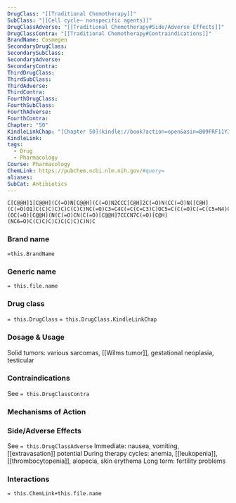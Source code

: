 ```yaml
---
DrugClass: "[[Traditional Chemotherapy]]"
SubClass: "[[Cell cycle– nonspecific agents]]"
DrugClassAdverse: "[[Traditional Chemotherapy#Side/Adverse Effects]]"
DrugClassContra: "[[Traditional Chemotherapy#Contraindications]]"
BrandName: Cosmegen
SecondaryDrugClass: 
SecondarySubClass: 
SecondaryAdverse: 
SecondaryContra: 
ThirdDrugClass: 
ThirdSubClass: 
ThirdAdverse: 
ThirdContra: 
FourthDrugClass: 
FourthSubClass: 
FourthAdverse: 
FourthContra: 
Chapter: "50"
KindleLinkChap: "[Chapter 50](kindle://book?action=open&asin=B09FRF11YJ&location=29267)"
KindleLink: 
tags:
  - Drug
  - Pharmacology
Course: Pharmacology
ChemLink: https://pubchem.ncbi.nlm.nih.gov/#query=
aliases: 
SubCat: Antibiotics
---
```

```smiles
C[C@@H]1[C@@H](C(=O)N[C@@H](C(=O)N2CCC[C@H]2C(=O)N(CC(=O)N([C@H](C(=O)O1)C(C)C)C)C)C(C)C)NC(=O)C3=C4C(=C(C=C3)C)OC5=C(C(=O)C(=C(C5=N4)C(=O)N[C@H]6[C@H](OC(=O)[C@@H](N(C(=O)CN(C(=O)[C@@H]7CCCN7C(=O)[C@H](NC6=O)C(C)C)C)C)C(C)C)C)N)C
```

### Brand name
`=this.BrandName`

### Generic name
`= this.file.name`

### Drug class 
`= this.DrugClass`
	`= this.DrugClass.KindleLinkChap`

### Dosage & Usage
Solid tumors: various sarcomas, [[Wilms tumor]], gestational neoplasia, testicular 


### Contraindications
See `= this.DrugClassContra`

### Mechanisms of Action


### Side/Adverse Effects
See `= this.DrugClassAdverse`
Immediate: nausea, vomiting, [[extravasation]] potential 
During therapy cycles: anemia, [[leukopenia]], [[thrombocytopenia]], alopecia, skin erythema 
Long term: fertility problems

### Interactions

`= this.ChemLink+this.file.name`

